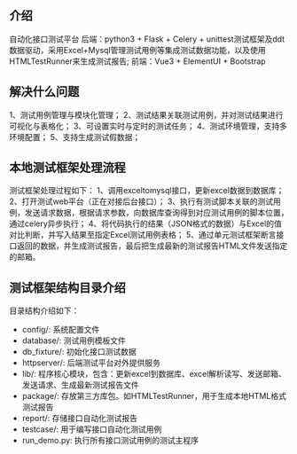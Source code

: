 ﻿##  介绍
自动化接口测试平台
后端：python3 + Flask + Celery  + unittest测试框架及ddt数据驱动，采用Excel+Mysql管理测试用例等集成测试数据功能，以及使用HTMLTestRunner来生成测试报告;
前端：Vue3 + ElementUI + Bootstrap


## 解决什么问题
1、测试用例管理与模块化管理；
2、测试结果关联测试用例，并对测试结果进行可视化与表格化；
3、可设置实时与定时的测试任务；
4、测试环境管理，支持多环境配置；
5、支持生成测试假数据；


## 本地测试框架处理流程
测试框架处理过程如下：
1、调用exceltomysql接口，更新excel数据到数据库；
2、打开测试web平台（正在对接后台接口）；
3、执行有测试脚本关联的测试用例，发送请求数据，根据请求参数，向数据库查询得到对应测试用例的脚本位置，通过celery异步执行；
4、将代码执行的结果（JSON格式的数据）与Excel的值对比判断，并写入结果至指定Excel测试用例表格；
5、通过单元测试框架断言接口返回的数据，并生成测试报告，最后把生成最新的测试报告HTML文件发送指定的邮箱。

## 测试框架结构目录介绍
目录结构介绍如下：
* config/:                 系统配置文件
* database/:               测试用例模板文件
* db_fixture/:             初始化接口测试数据
* httpserver/:             后端测试平台对外提供服务
* lib/:                    程序核心模块，包含：更新excel到数据库、excel解析读写、发送邮箱、发送请求、生成最新测试报告文件
* package/:                存放第三方库包。如HTMLTestRunner，用于生成本地HTML格式测试报告
* report/:                 存储接口自动化测试报告
* testcase/:               用于编写接口自动化测试用例
* run_demo.py:             执行所有接口测试用例的测试主程序

